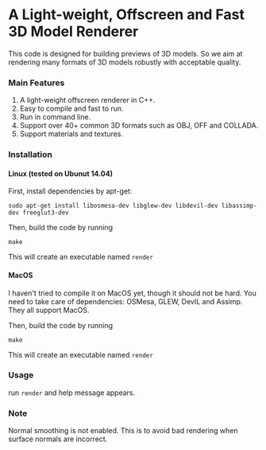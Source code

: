 # A Light-weight, Offscreen and Fast 3D Model Renderer

This code is designed for building previews of 3D models. So we aim at rendering many formats of 3D models robustly with acceptable quality. 

### Main Features
1. A light-weight offscreen renderer in C++. 
2. Easy to compile and fast to run. 
3. Run in command line. 
4. Support over 40+ common 3D formats such as OBJ, OFF and COLLADA. 
5. Support materials and textures. 

### Installation

#### Linux (tested on Ubunut 14.04)

First, install dependencies by apt-get:
		
	sudo apt-get install libosmesa-dev libglew-dev libdevil-dev libassimp-dev freeglut3-dev
    
Then, build the code by running

	make
  
This will create an executable named `render`

#### MacOS
I haven't tried to compile it on MacOS yet, though it should not be hard. You need to take care of dependencies: OSMesa, GLEW, DevIL and Assimp. They all support MacOS.

Then, build the code by running
	
	make
  
This will create an executable named `render`

### Usage
run `render` and help message appears.

### Note
Normal smoothing is not enabled. This is to avoid bad rendering when surface normals are incorrect. 

